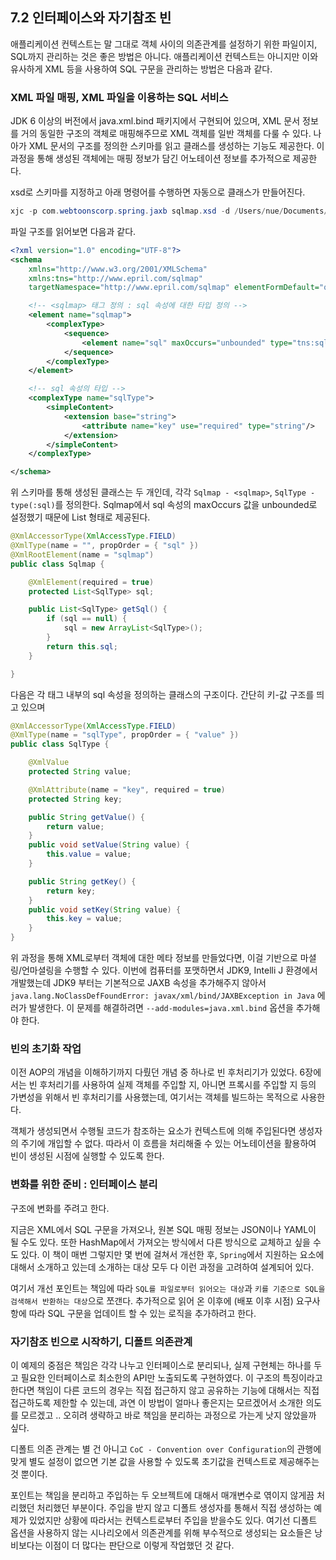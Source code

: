 ## 7.2 인터페이스와 자기참조 빈 

애플리케이션 컨텍스트는 말 그대로 객체 사이의 의존관계를 설정하기 위한 파일이지, SQL까지 관리하는 것은 좋은 방법은 아니다. 애플리케이션 컨텍스트는 아니지만 이와 유사하게 XML 등을 사용하여 SQL 구문을 관리하는 방법은 다음과 같다.

### XML 파일 매핑, XML 파일을 이용하는 SQL 서비스

JDK 6 이상의 버전에서 java.xml.bind 패키지에서 구현되어 있으며, XML 문서 정보를 거의 동일한 구조의 객체로 매핑해주므로 XML 객체를 일반 객체를 다룰 수 있다. 나아가 XML 문서의 구조를 정의한 스키마를 읽고 클래스를 생성하는 기능도 제공한다. 이 과정을 통해 생성된 객체에는 매핑 정보가 담긴 어노테이션 정보를 추가적으로 제공한다.

xsd로 스키마를 지정하고 아래 명령어를 수행하면 자동으로 클래스가 만들어진다.

```java
xjc -p com.webtoonscorp.spring.jaxb sqlmap.xsd -d /Users/nue/Documents/projects/spring/spring-practice/src/main/java
```

파일 구조를 읽어보면 다음과 같다.

```xml
<?xml version="1.0" encoding="UTF-8"?>
<schema
    xmlns="http://www.w3.org/2001/XMLSchema"
    xmlns:tns="http://www.epril.com/sqlmap"
    targetNamespace="http://www.epril.com/sqlmap" elementFormDefault="qualified">

    <!-- <sqlmap> 태그 정의 : sql 속성에 대한 타입 정의 -->
    <element name="sqlmap">
        <complexType>
            <sequence>
                <element name="sql" maxOccurs="unbounded" type="tns:sqlType"/>
            </sequence>
        </complexType>
    </element>

    <!-- sql 속성의 타입 -->
    <complexType name="sqlType">
        <simpleContent>
            <extension base="string">
                <attribute name="key" use="required" type="string"/>
            </extension>
        </simpleContent>
    </complexType>

</schema>
```

위 스키마를 통해 생성된 클래스는 두 개인데, 각각 `Sqlmap - <sqlmap>`, `SqlType - type(:sql)`를 정의한다. Sqlmap에서 sql 속성의 maxOccurs 값을 unbounded로 설정했기 때문에 List 형태로 제공된다.

```java
@XmlAccessorType(XmlAccessType.FIELD)
@XmlType(name = "", propOrder = { "sql" })
@XmlRootElement(name = "sqlmap")
public class Sqlmap {

    @XmlElement(required = true)
    protected List<SqlType> sql;

    public List<SqlType> getSql() {
        if (sql == null) {
            sql = new ArrayList<SqlType>();
        }
        return this.sql;
    }

}
```

다음은 각 태그 내부의 sql 속성을 정의하는 클래스의 구조이다. 간단히 키-값 구조를 띄고 있으며

```java
@XmlAccessorType(XmlAccessType.FIELD)
@XmlType(name = "sqlType", propOrder = { "value" })
public class SqlType {

    @XmlValue
    protected String value;

    @XmlAttribute(name = "key", required = true)
    protected String key;

    public String getValue() {
        return value;
    }
    public void setValue(String value) {
        this.value = value;
    }

    public String getKey() {
        return key;
    }
    public void setKey(String value) {
        this.key = value;
    }
}
```

위 과정을 통해 XML로부터 객체에 대한 메타 정보를 만들었다면, 이걸 기반으로 마셜링/언마셜링을 수행할 수 있다. 이번에 컴퓨터를 포맷하면서 JDK9, Intelli J 환경에서 개발했는데 JDK9 부터는 기본적으로 JAXB 속성을 추가해주지 않아서 `java.lang.NoClassDefFoundError: javax/xml/bind/JAXBException in Java` 에러가 발생한다. 이 문제를 해결하려면 `--add-modules=java.xml.bind` 옵션을 추가해야 한다.

### 빈의 초기화 작업

이전 AOP의 개념을 이해하기까지 다뤘던 개념 중 하나로 빈 후처리기가 있었다. 6장에서는 빈 후처리기를 사용하여 실제 객체를 주입할 지, 아니면 프록시를 주입할 지 등의 가변성을 위해서 빈 후처리기를 사용했는데, 여기서는 객체를 빌드하는 목적으로 사용한다.

객체가 생성되면서 수행될 코드가 참조하는 요소가 컨텍스트에 의해 주입된다면 생성자의 주기에 개입할 수 없다. 따라서 이 흐름을 처리해줄 수 있는 어노테이션을 활용하여 빈이 생성된 시점에 실행할 수 있도록 한다.

### 변화를 위한 준비 : 인터페이스 분리

구조에 변화를 주려고 한다.

지금은 XML에서 SQL 구문을 가져오나, 원본 SQL 매핑 정보는 JSON이나 YAML이 될 수도 있다. 또한 HashMap에서 가져오는 방식에서 다른 방식으로 교체하고 싶을 수도 있다. 이 책이 매번 그렇지만 몇 번에 걸쳐서 개선한 후, `Spring`에서 지원하는 요소에 대해서 소개하고 있는데 소개하는 대상 모두 다 이런 과정을 고려하여 설계되어 있다.

여기서 개선 포인트는 책임에 따라 `SQL를 파일로부터 읽어오는 대상`과 `키를 기준으로 SQL을 검색해서 반환하는 대상`으로 쪼갠다. 추가적으로 읽어 온 이후에 (배포 이후 시점) 요구사항에 따라 SQL 구문을 업데이트 할 수 있는 로직을 추가하려고 한다.

### 자기참조 빈으로 시작하기, 디폴트 의존관계

이 예제의 중점은 책임은 각각 나누고 인터페이스로 분리되나, 실제 구현체는 하나를 두고 필요한 인터페이스로 최소한의 API만 노출되도록 구현하였다. 이 구조의 특징이라고 한다면 책임이 다른 코드의 경우는 직접 접근하지 않고 공유하는 기능에 대해서는 직접 접근하도록 제한할 수 있는데, 과연 이 방법이 얼마나 좋은지는 모르겠어서 소개한 의도를 모르겠고 .. 오히려 생략하고 바로 책임을 분리하는 과정으로 가는게 낫지 않았을까 싶다.

디폴트 의존 관계는 별 건 아니고 `CoC - Convention over Configuration`의 관행에 맞게 별도 설정이 없으면 기본 값을 사용할 수 있도록 초기값을 컨텍스트로 제공해주는 것 뿐이다.

포인트는 책임을 분리하고 주입하는 두 오브젝트에 대해서 매개변수로 엮이지 않게끔 처리했던 처리했던 부분이다. 주입을 받지 않고 디폴트 생성자를 통해서 직접 생성하는 예제가 있었지만 상황에 따라서는 컨텍스트로부터 주입을 받을수도 있다. 여기선 디폴트 옵션을 사용하지 않는 시나리오에서 의존관계를 위해 부수적으로 생성되는 요소들은 낭비보다는 이점이 더 많다는 판단으로 이렇게 작업했던 것 같다.